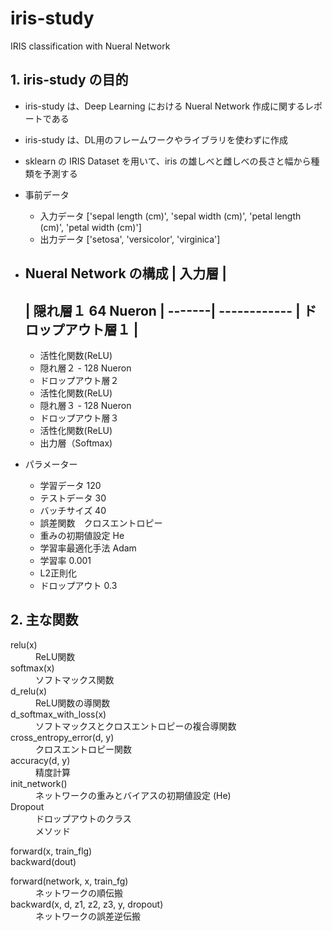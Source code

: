 # iris-study
IRIS classification with Nueral Network 

## 1. iris-study の目的
* iris-study は、Deep Learning における Nueral Network 作成に関するレポートである
* iris-study は、DL用のフレームワークやライブラリを使わずに作成
* sklearn の IRIS Dataset を用いて、iris の雄しべと雌しべの長さと幅から種類を予測する
* 事前データ
    * 入力データ ['sepal length (cm)', 'sepal width (cm)', 'petal length (cm)', 'petal width (cm)']
    * 出力データ ['setosa', 'versicolor', 'virginica']

* Nueral Network の構成
    | 入力層 |
    ---------------------
    | 隠れ層１ 64 Nueron |
    -------| ------------
    | ドロップアウト層１   |
    ---------------------
    + 活性化関数(ReLU)
    + 隠れ層２ - 128 Nueron
    + ドロップアウト層２
    + 活性化関数(ReLU)
    + 隠れ層３ - 128 Nueron
    + ドロップアウト層３
    + 活性化関数(ReLU)
    + 出力層（Softmax)

* パラメーター
    * 学習データ 120
    * テストデータ 30
    * バッチサイズ 40
    * 誤差関数　クロスエントロピー
    * 重みの初期値設定  He
    * 学習率最適化手法 Adam
    * 学習率 0.001
    * L2正則化
    * ドロップアウト 0.3
    

## 2. 主な関数
<dl>
    <dt>relu(x)</dt>
    <dd>ReLU関数</dd>
    <dt>softmax(x)</dt>
    <dd>ソフトマックス関数</dd>
    <dt>d_relu(x)</dt>
    <dd>ReLU関数の導関数</dd>
    <dt>d_softmax_with_loss(x)</dt>
    <dd>ソフトマックスとクロスエントロピーの複合導関数</dd>
    <dt>cross_entropy_error(d, y)</dt>
    <dd>クロスエントロピー関数</dd>
    <dt>accuracy(d, y)</dt>
    <dd>精度計算</dd>
    <dt>init_network()</dt>
    <dd>ネットワークの重みとバイアスの初期値設定 (He)</dd>
    <dt>Dropout</dt>
    <dd>ドロップアウトのクラス</dd>
    <dd>メソッド</dd>
    <dl>
        <dt>forward(x, train_flg)</dt>
        <dt>backward(dout)</dt>
    </dl>
    <dt>forward(network, x, train_fg)</dt>
    <dd>ネットワークの順伝搬</dd>
    <dt>backward(x, d, z1, z2, z3, y, dropout)</dt>
    <dd>ネットワークの誤差逆伝搬</dd>
</dl>


